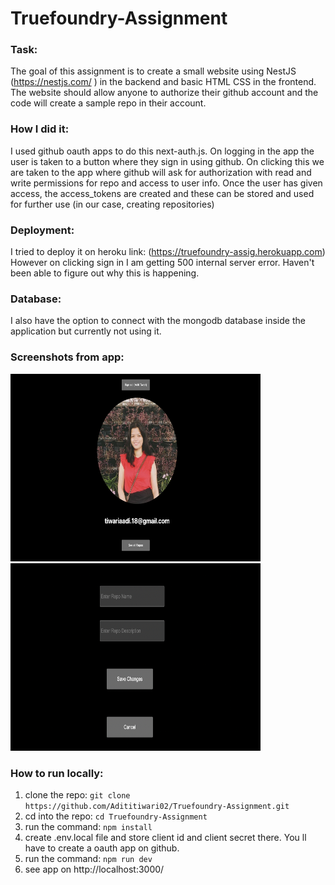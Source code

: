 # Truefoundry-Assignment

### Task:
The goal of this assignment is to create a small website using NestJS (https://nestjs.com/ ) in the backend and basic HTML CSS in the frontend. The website should allow anyone to authorize their github account and the code will create a sample repo in their account.

### How I did it:
I used github oauth apps to do this next-auth.js.
On logging in the app the user is taken to a button where they sign in using github. On clicking this we are taken to the app where github will ask for authorization with read and write permissions for repo and access to user info. 
Once the user has given access, the access_tokens are created and these can be stored and used for further use (in our case, creating repositories)

### Deployment:
I tried to deploy it on heroku link: (https://truefoundry-assig.herokuapp.com)
However on clicking sign in I am getting 500 internal server error. Haven't been able to figure out why this is happening.

### Database:
I also have the option to connect with the mongodb database inside the application but currently not using it. 

### Screenshots from app:
<p float="left">
  <img src="/imgs/screenshot1.png" width=400 height=300 />
  <img src="/imgs/screenshot2.png" width=400 height=300/>
</p>

### How to run locally:
1. clone the repo: ```git clone https://github.com/Adititiwari02/Truefoundry-Assignment.git```
2. cd into the repo: ```cd Truefoundry-Assignment```
3. run the command:  ```npm install```
4. create .env.local file and store client id and client secret there. You ll have to create a oauth app on github.
5. run the command: ```npm run dev```
6. see app on http://localhost:3000/
